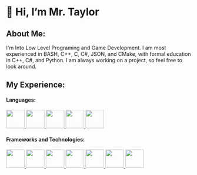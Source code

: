 # 👋 Hi, I’m Mr. Taylor

## About Me:

I'm Into Low Level Programing and Game Development. I am most experienced in BASH, C++, C, C#, JSON, and CMake, with formal education in C++, C#, and Python. I am always working on a project, so feel free to look around.


<h2>My Experience:</h2>
<h4>Languages:</h4>
<a href="https://en.wikipedia.org/wiki/X86_assembly_language">
	<img
		src="https://i.pinimg.com/originals/8c/b1/8c/8cb18c72082d13eb581cf6d452e8e266.png"
		style="height: 50px; width: auto"
	/>
</a>
<a href="https://en.cppreference.com/w/c/language">
	<img
		src="https://upload.wikimedia.org/wikipedia/commons/thumb/1/18/C_Programming_Language.svg/695px-C_Programming_Language.svg.png"
		style="height: 50px; width: auto"
	/>
</a>
<a href="https://en.cppreference.com/w/cpp/language">
	<img
		src="https://upload.wikimedia.org/wikipedia/commons/thumb/1/18/ISO_C%2B%2B_Logo.svg/1200px-ISO_C%2B%2B_Logo.svg.png"
		style="height: 50px; width: auto"
	/>
</a>
<a href="https://learn.microsoft.com/en-us/dotnet/csharp/">
	<img
		src="https://www.netgen.co.za/wp-content/uploads/2022/03/C-image-for-Netgen-1024x1024.png"
		style="height: 50px; width: auto"
	/>
</a>
<a href="https://www.python.org/">
	<img
		src="https://upload.wikimedia.org/wikipedia/commons/thumb/c/c3/Python-logo-notext.svg/121px-Python-logo-notext.svg.png"
		style="height: 50px; width: auto"
	/>
</a>

<h4>Frameworks and Technologies:</h4>
<a href="https://code.visualstudio.com/">
	<img
		src="https://upload.wikimedia.org/wikipedia/commons/thumb/9/9a/Visual_Studio_Code_1.35_icon.svg/2048px-Visual_Studio_Code_1.35_icon.svg.png"
		style="height: 50px; width: auto"
	/>
</a>
<a href="https://visualstudio.microsoft.com/">
	<img
		src="https://upload.wikimedia.org/wikipedia/commons/thumb/2/2c/Visual_Studio_Icon_2022.svg/800px-Visual_Studio_Icon_2022.svg.png"
		style="height: 50px; width: auto"
	/>
</a>
<a href="https://www.sfml-dev.org/index.php">
	<img
		src="https://upload.wikimedia.org/wikipedia/commons/thumb/a/a0/SFML_Logo.svg/1200px-SFML_Logo.svg.png"
		style="height: 50px; width: auto"
	/>
</a>
<a href="https://unity.com/">
	<img
		src="https://images.g2crowd.com/uploads/product/image/large_detail/large_detail_3de44ba8b1638979671c64379167d0b8/unity.jpeg"
		style="height: 50px; width: auto"
	/>
</a>
<a href="https://wiki.libsdl.org/SDL2/FrontPage">
	<img
		src="https://upload.wikimedia.org/wikipedia/commons/5/51/SDL_Logo.png"
		style="height: 50px; width: auto"
	/>
</a>
<a href="https://en.wikipedia.org/wiki/DirectX#DirectX_11">
	<img
		src="https://getpcsoft.wikisend.com/img_howto/0/140/Pic%201.png"
		style="height: 50px; width: auto"
	/>
</a>
<a href="https://cmake.org/">
	<img
		src="https://cmake.org/wp-content/uploads/2023/08/CMake-Mark-1.svg"
		style="height: 50px; width: auto"
	/>
</a>

